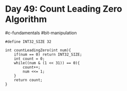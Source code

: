 # Day 49: Count Leading Zero Algorithm
#c-fundamentals #bit-manipulation 

```
#define INT32_SIZE 32

int countLeadingZero(int num){
	if(num == 0) return INT32_SIZE;
	int count = 0;
	while((num & (1 << 31)) == 0){
		count++;
		num <<= 1;
	}
	return count;
}
```

